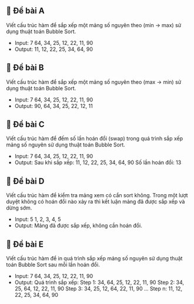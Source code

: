 ## 🎯 Đề bài A
Viết cấu trúc hàm để sắp xếp một mảng số nguyên theo (min -> max) sử dụng thuật toán Bubble Sort.
- Input: 7
         64, 34, 25, 12, 22, 11, 90
- Output: 11, 12, 22, 25, 34, 64, 90

## 🎯 Đề bài B
Viết cấu trúc hàm để sắp xếp một mảng số nguyên theo (max -> min) sử dụng thuật toán Bubble Sort.
- Input: 7
         64, 34, 25, 12, 22, 11, 90
- Output: 90, 64, 34, 25, 22, 12, 11

## 🎯 Đề bài C
Viết cấu trúc hàm để đếm số lần hoán đổi (swap) trong quá trình sắp xếp mảng số nguyên sử dụng thuật toán Bubble Sort.
- Input: 7
         64, 34, 25, 12, 22, 11, 90
- Output:
         Sau khi sắp xếp: 11, 12, 22, 25, 34, 64, 90
         Số lần hoán đổi: 13

## 🎯 Đề bài D
Viết cấu trúc hàm để kiểm tra mảng xem có cẩn sort không. Trong một lượt duyệt không có hoán đổi nào xảy ra thì kết luận mảng đã được sắp xếp và dừng sớm.
- Input: 5
         1, 2, 3, 4, 5
- Output:
         Mảng đã được sắp xếp, không cần hoán đổi.
        
## 🎯 Đề bài E
Viết cấu trúc hàm để in quá trình sắp xếp mảng số nguyên sử dụng thuật toán Bubble Sort sau mỗi lần hoán đổi.
- Input: 7
         64, 34, 25, 12, 22, 11, 90
- Output:
         Quá trình sắp xếp:
         Step 1: 34, 64, 25, 12, 22, 11, 90
         Step 2: 34, 25, 64, 12, 22, 11, 90
         Step 3: 34, 25, 12, 64, 22, 11, 90
            ...
         Step n: 11, 12, 22, 25, 34, 64, 90